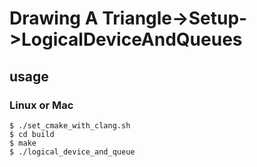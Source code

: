 # Drawing A Triangle->Setup->LogicalDeviceAndQueues
## usage
### Linux or Mac
```
$ ./set_cmake_with_clang.sh
$ cd build
$ make
$ ./logical_device_and_queue
```

